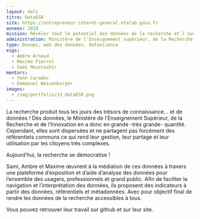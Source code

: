 ```yaml
---
layout: defi
titre: DataESR
site: https://entrepreneur-interet-general.etalab.gouv.fr
annees: 2018
mission: Révéler tout le potentiel des données de la recherche et l’ouvrir aux citoyens
administration: Ministère de l'Enseignement supérieur, de la Recherche et de l'Innovation, Département des outils d'aide à la décision
type: Devops, web des données, datascience
eigs:
  - Ambre Arnaud
  - Maxime Pierrot
  - Sami Moustachir
mentors:
  - Yann Caradec
  - Emmanuel Weisenburger
images:
  - /img/portfolio/13_dataESR.png
---
```


La recherche produit tous les jours des trésors de connaissance… et de
données ! Des données, le Ministère de l’Enseignement Supérieur, de la
Recherche et de l’Innovation en a donc en grande -très grande-
quantité. Cependant, elles sont dispersées et ne partagent pas
forcément des référentiels communs ce qui rend leur gestion, leur
partage et leur utilisation par les citoyens très complexes.

Aujourd’hui, la recherche se démocratise !

Sami, Ambre et Maxime œuvrent à la médiation de ces données à travers
une plateforme d’exposition et d’aide d’analyse des données pour
l’ensemble des usagers, professionnels et grand public. Afin de
faciliter la navigation et l’interprétation des données, ils proposent
des indicateurs à partir des données, référentiels et
métadonnées. Avec pour objectif final de rendre les données de la
recherche accessibles à tous.

Vous pouvez retrouver leur travail sur github et sur leur site.
